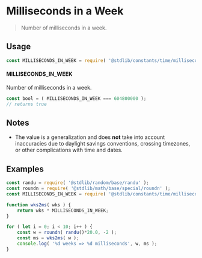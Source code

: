 <!--

@license Apache-2.0

Copyright (c) 2018 The Stdlib Authors.

Licensed under the Apache License, Version 2.0 (the "License");
you may not use this file except in compliance with the License.
You may obtain a copy of the License at

   http://www.apache.org/licenses/LICENSE-2.0

Unless required by applicable law or agreed to in writing, software
distributed under the License is distributed on an "AS IS" BASIS,
WITHOUT WARRANTIES OR CONDITIONS OF ANY KIND, either express or implied.
See the License for the specific language governing permissions and
limitations under the License.

-->

# Milliseconds in a Week

> Number of milliseconds in a week.

<section class="usage">

## Usage

```javascript
const MILLISECONDS_IN_WEEK = require( '@stdlib/constants/time/milliseconds-in-week' );
```

#### MILLISECONDS_IN_WEEK

Number of milliseconds in a week.

```javascript
const bool = ( MILLISECONDS_IN_WEEK === 604800000 );
// returns true
```

</section>

<!-- /.usage -->

<section class="notes">

## Notes

-   The value is a generalization and does **not** take into account inaccuracies due to daylight savings conventions, crossing timezones, or other complications with time and dates. 

</section>

<!-- /.notes -->

<section class="examples">

## Examples

<!-- eslint no-undef: "error" -->

```javascript
const randu = require( '@stdlib/random/base/randu' );
const roundn = require( '@stdlib/math/base/special/roundn' );
const MILLISECONDS_IN_WEEK = require( '@stdlib/constants/time/milliseconds-in-week' );

function wks2ms( wks ) {
    return wks * MILLISECONDS_IN_WEEK;
}

for ( let i = 0; i < 10; i++ ) {
    const w = roundn( randu()*20.0, -2 );
    const ms = wks2ms( w );
    console.log( '%d weeks => %d milliseconds', w, ms );
}
```

</section>

<!-- /.examples -->

<!-- Section for related `stdlib` packages. Do not manually edit this section, as it is automatically populated. -->

<section class="related">

</section>

<!-- /.related -->

<!-- Section for all links. Make sure to keep an empty line after the `section` element and another before the `/section` close. -->

<section class="links">

</section>

<!-- /.links -->
